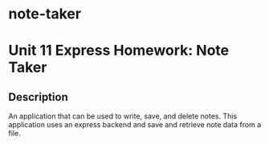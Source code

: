 # note-taker
# Unit 11 Express Homework: Note Taker

## Description

An application that can be used to write, save, and delete notes. This application uses an express backend and save and retrieve note data from a file.

